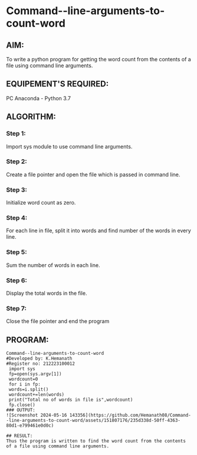 # Command--line-arguments-to-count-word
## AIM:
To write a python program for getting the word count from the contents of a file using command line arguments.
## EQUIPEMENT'S REQUIRED: 
PC
Anaconda - Python 3.7
## ALGORITHM: 
### Step 1:
Import sys module to use command line arguments.
### Step 2: 
Create a file pointer and open the file which is passed in command line.
### Step 3: 
Initialize word count as zero.
### Step 4:  
For each line in file, split it into words and find number of the words in every line.
### Step 5: 
Sum the number of words in each line.
### Step 6: 
Display the total words in the file.
### Step 7:
Close the file pointer and end the program
## PROGRAM:
```
Command--line-arguments-to-count-word
#Developed by: K.Hemanath
#Register no: 212223100012
 import sys
 fp=open(sys.argv[1])
 wordcount=0
 for i in fp:
 words=i.split()
 wordcount+=len(words)
 print("Total no of words in file is",wordcount)
 fp.close()
### OUTPUT:
![Screenshot 2024-05-16 143356](https://github.com/Hemanath08/Command--line-arguments-to-count-word/assets/151807176/235d338d-50ff-4363-80d1-e799461e0d0c)

## RESULT:
Thus the program is written to find the word count from the contents of a file using command line arguments.

